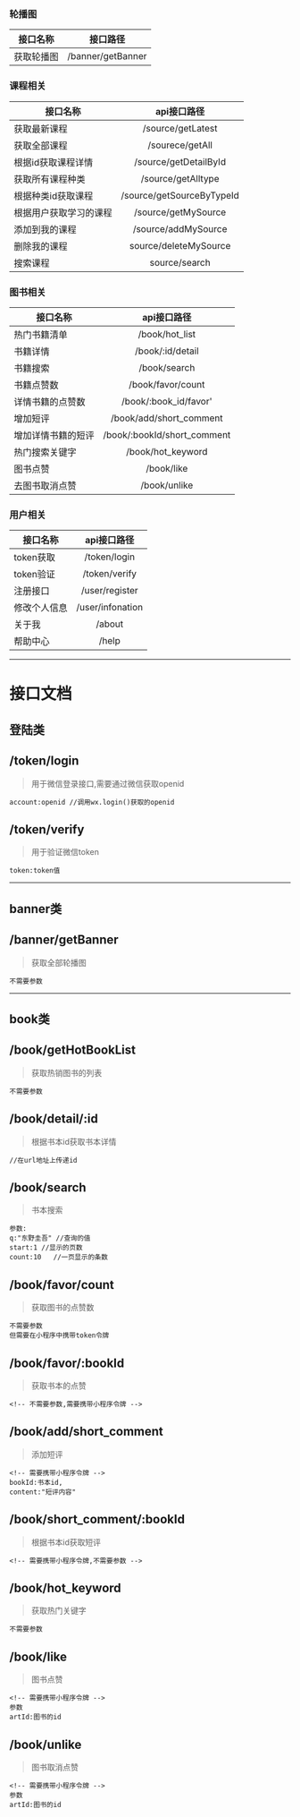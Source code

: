 ### 轮播图

接口名称|接口路径
---|:--:
获取轮播图|/banner/getBanner

### 课程相关
接口名称|api接口路径
---|:--:
获取最新课程|/source/getLatest
获取全部课程|/sourece/getAll
根据id获取课程详情|/source/getDetailById
获取所有课程种类|/source/getAlltype
根据种类id获取课程|/source/getSourceByTypeId
根据用户获取学习的课程|/source/getMySource
添加到我的课程|/source/addMySource
删除我的课程|source/deleteMySource
搜索课程|source/search

### 图书相关
接口名称|api接口路径
---|:--:
热门书籍清单|/book/hot_list
书籍详情|/book/:id/detail
书籍搜索|/book/search
书籍点赞数|/book/favor/count
详情书籍的点赞数|/book/:book_id/favor'
增加短评|/book/add/short_comment
增加详情书籍的短评|/book/:bookId/short_comment
热门搜索关键字|/book/hot_keyword
图书点赞|/book/like
去图书取消点赞|/book/unlike

### 用户相关

接口名称|api接口路径
---|:--:
token获取|/token/login
token验证|/token/verify
注册接口|/user/register
修改个人信息|/user/infonation
关于我|/about
帮助中心|/help

----

# 接口文档

## 登陆类
## /token/login
>用于微信登录接口,需要通过微信获取openid
```
account:openid //调用wx.login()获取的openid
```

## /token/verify
>用于验证微信token
```
token:token值
```

----

## banner类
## /banner/getBanner
>获取全部轮播图
```
不需要参数
```

----

## book类
## /book/getHotBookList
>获取热销图书的列表
```
不需要参数
```

## /book/detail/:id
>根据书本id获取书本详情
```
//在url地址上传递id
```

## /book/search
>书本搜索
```
参数:
q:"东野圭吾" //查询的值
start:1 //显示的页数
count:10   //一页显示的条数
```

## /book/favor/count
>获取图书的点赞数
```
不需要参数
但需要在小程序中携带token令牌
```

## /book/favor/:bookId
>获取书本的点赞
```
<!-- 不需要参数,需要携带小程序令牌 -->
```

## /book/add/short_comment
>添加短评
```
<!-- 需要携带小程序令牌 -->
bookId:书本id,
content:"短评内容"
```

## /book/short_comment/:bookId
>根据书本id获取短评
```
<!-- 需要携带小程序令牌,不需要参数 -->
```

## /book/hot_keyword
>获取热门关键字
```
不需要参数
```

## /book/like
>图书点赞
```
<!-- 需要携带小程序令牌 -->
参数
artId:图书的id
```

## /book/unlike
>图书取消点赞
```
<!-- 需要携带小程序令牌 -->
参数
artId:图书的id
```